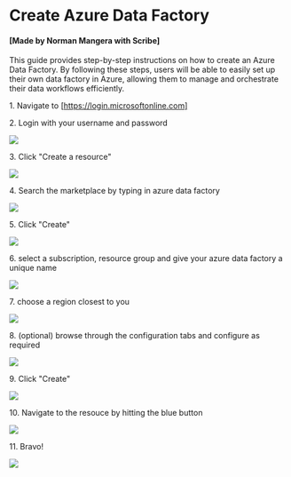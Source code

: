 # Create Azure Data Factory
#### [Made by Norman Mangera with Scribe]
This guide provides step-by-step instructions on how to create an Azure Data Factory. By following these steps, users will be able to easily set up their own data factory in Azure, allowing them to manage and orchestrate their data workflows efficiently.

1\. Navigate to [https://login.microsoftonline.com]


2\. Login with your username and password

![](https://ajeuwbhvhr.cloudimg.io/colony-recorder.s3.amazonaws.com/files/2024-04-19/24c7d905-f919-4cbb-aa0d-ba3efc0ccea5/user_cropped_screenshot.jpeg?tl_px=492,227&br_px=1352,708&force_format=png&width=860&wat_scale=76&wat=1&wat_opacity=1&wat_gravity=northwest&wat_url=https://colony-recorder.s3.amazonaws.com/images/watermarks/C0C2C9_standard.png&wat_pad=402,212)


3\. Click "Create a resource"

![](https://ajeuwbhvhr.cloudimg.io/colony-recorder.s3.amazonaws.com/files/2024-04-19/4f986d95-4ba1-49e0-ba72-413e026b0fe1/ascreenshot.jpeg?tl_px=18,0&br_px=877,480&force_format=png&width=860&wat_scale=76&wat=1&wat_opacity=1&wat_gravity=northwest&wat_url=https://colony-recorder.s3.amazonaws.com/images/watermarks/C0C2C9_standard.png&wat_pad=402,110)


4\. Search the marketplace by typing in azure data factory

![](https://ajeuwbhvhr.cloudimg.io/colony-recorder.s3.amazonaws.com/files/2024-04-19/923f7d0a-fb57-48fa-b3d0-89744b3145c1/ascreenshot.jpeg?tl_px=0,53&br_px=859,534&force_format=png&width=860&wat_scale=76&wat=1&wat_opacity=1&wat_gravity=northwest&wat_url=https://colony-recorder.s3.amazonaws.com/images/watermarks/C0C2C9_standard.png&wat_pad=328,212)


5\. Click "Create"

![](https://ajeuwbhvhr.cloudimg.io/colony-recorder.s3.amazonaws.com/files/2024-04-19/187f9f70-2e33-494f-a9a3-35cfe13fb6e2/ascreenshot.jpeg?tl_px=0,573&br_px=859,1054&force_format=png&width=860&wat_scale=76&wat=1&wat_opacity=1&wat_gravity=northwest&wat_url=https://colony-recorder.s3.amazonaws.com/images/watermarks/C0C2C9_standard.png&wat_pad=243,212)


6\. select a subscription, resource group and give your azure data factory a unique name

![](https://ajeuwbhvhr.cloudimg.io/colony-recorder.s3.amazonaws.com/files/2024-04-19/83e9e6be-cb61-4f10-af08-58b2ef91afb6/user_cropped_screenshot.jpeg?tl_px=52,174&br_px=911,655&force_format=png&width=860&wat_scale=76&wat=1&wat_opacity=1&wat_gravity=northwest&wat_url=https://colony-recorder.s3.amazonaws.com/images/watermarks/C0C2C9_standard.png&wat_pad=439,212)


7\. choose a region closest to you

![](https://ajeuwbhvhr.cloudimg.io/colony-recorder.s3.amazonaws.com/files/2024-04-19/ff8b42b5-f6b3-4016-abab-19db000deba4/ascreenshot.jpeg?tl_px=71,125&br_px=930,606&force_format=png&width=860&wat_scale=76&wat=1&wat_opacity=1&wat_gravity=northwest&wat_url=https://colony-recorder.s3.amazonaws.com/images/watermarks/C0C2C9_standard.png&wat_pad=402,212)


8\. (optional) browse through the configuration tabs and configure as required

![](https://ajeuwbhvhr.cloudimg.io/colony-recorder.s3.amazonaws.com/files/2024-04-20/351baf39-9192-4d06-a5b7-6cd4d8a1bac1/screenshot.jpeg?tl_px=0,0&br_px=601,179&force_format=png&width=860)


9\. Click "Create"

![](https://ajeuwbhvhr.cloudimg.io/colony-recorder.s3.amazonaws.com/files/2024-04-19/ce71ad91-8103-46a9-8083-7eebb1da0814/ascreenshot.jpeg?tl_px=0,599&br_px=859,1080&force_format=png&width=860&wat_scale=76&wat=1&wat_opacity=1&wat_gravity=northwest&wat_url=https://colony-recorder.s3.amazonaws.com/images/watermarks/C0C2C9_standard.png&wat_pad=207,370)


10\. Navigate to the resouce by hitting the blue button

![](https://ajeuwbhvhr.cloudimg.io/colony-recorder.s3.amazonaws.com/files/2024-04-19/e17ac344-edbb-42bc-8935-777c758bfd7b/ascreenshot.jpeg?tl_px=0,296&br_px=859,777&force_format=png&width=860&wat_scale=76&wat=1&wat_opacity=1&wat_gravity=northwest&wat_url=https://colony-recorder.s3.amazonaws.com/images/watermarks/C0C2C9_standard.png&wat_pad=389,212)


11\. Bravo!

![](https://ajeuwbhvhr.cloudimg.io/colony-recorder.s3.amazonaws.com/files/2024-04-19/aec55e71-d58f-4a16-b6eb-87bd5676d232/ascreenshot.jpeg?tl_px=456,424&br_px=1316,905&force_format=png&width=860&wat_scale=76&wat=1&wat_opacity=1&wat_gravity=northwest&wat_url=https://colony-recorder.s3.amazonaws.com/images/watermarks/C0C2C9_standard.png&wat_pad=402,212)



